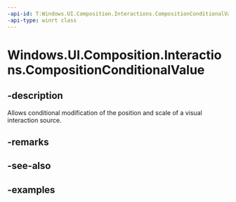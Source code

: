 ```yaml
---
-api-id: T:Windows.UI.Composition.Interactions.CompositionConditionalValue
-api-type: winrt class
---
```


<!-- Class syntax.
public class CompositionConditionalValue : CompositionObject, CompositionObject
-->

# Windows.UI.Composition.Interactions.CompositionConditionalValue

## -description
Allows conditional modification of the position and scale of a visual interaction source.



## -remarks

## -see-also

## -examples

